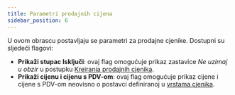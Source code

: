 ```yaml
---
title: Parametri prodajnih cijena
sidebar_position: 6
---
```


U ovom obrascu postavljaju se parametri za prodajne cjenike. Dostupni su sljedeći flagovi:       
- **Prikaži stupac Isključi**: ovaj flag omogućuje prikaz zastavice *Ne uzimaj u obzir* u postupku [Kreiranja prodajnih cjenika](/docs/sales/sales-price-list/procedures/price-list-creation).        
- **Prikaži cijenu i cijenu s PDV-om**: ovaj flag omogućuje prikaz cijene i cijene s PDV-om neovisno o postavci definiranoj u [vrstama cjenika](/docs/configurations/tables/sales/sales-price-lists). 